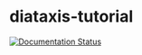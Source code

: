 # diataxis-tutorial

[![Documentation Status](https://readthedocs.org/projects/diataxis-tutorial/badge/?version=latest)](https://diataxis-tutorial.readthedocs.io/en/latest/?badge=latest)